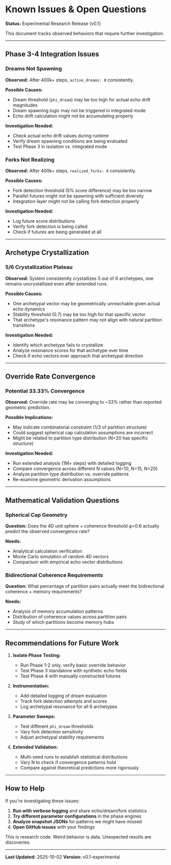 # Known Issues & Open Questions

**Status:** Experimental Research Release (v0.1)

This document tracks observed behaviors that require further investigation.

---

## Phase 3-4 Integration Issues

### Dreams Not Spawning
**Observed:** After 400k+ steps, `active_dreams: 0` consistently.

**Possible Causes:**
- Dream threshold (`phi_dream`) may be too high for actual echo drift magnitudes
- Dream spawning logic may not be triggered in integrated mode
- Echo drift calculation might not be accumulating properly

**Investigation Needed:**
- Check actual echo drift values during runtime
- Verify dream spawning conditions are being evaluated
- Test Phase 3 in isolation vs. integrated mode

### Forks Not Realizing
**Observed:** After 400k+ steps, `realized_forks: 0` consistently.

**Possible Causes:**
- Fork detection threshold (5% score difference) may be too narrow
- Parallel futures might not be spawning with sufficient diversity
- Integration layer might not be calling fork detection properly

**Investigation Needed:**
- Log future score distributions
- Verify fork detection is being called
- Check if futures are being generated at all

---

## Archetype Crystallization

### 5/6 Crystallization Plateau
**Observed:** System consistently crystallizes 5 out of 6 archetypes, one remains uncrystallized even after extended runs.

**Possible Causes:**
- One archetypal vector may be geometrically unreachable given actual echo dynamics
- Stability threshold (0.7) may be too high for that specific vector
- That archetype's resonance pattern may not align with natural partition transitions

**Investigation Needed:**
- Identify which archetype fails to crystallize
- Analyze resonance scores for that archetype over time
- Check if echo vectors ever approach that archetypal direction

---

## Override Rate Convergence

### Potential 33.33% Convergence
**Observed:** Override rate may be converging to ~33% rather than reported geometric prediction.

**Possible Implications:**
- May indicate combinatorial constraint (1/3 of partition structure)
- Could suggest spherical cap calculation assumptions are incorrect
- Might be related to partition type distribution (N=20 has specific structure)

**Investigation Needed:**
- Run extended analysis (1M+ steps) with detailed logging
- Compare convergence across different N values (N=10, N=15, N=20)
- Analyze partition type distribution vs. override patterns
- Re-examine geometric derivation assumptions

---

## Mathematical Validation Questions

### Spherical Cap Geometry
**Question:** Does the 4D unit sphere + coherence threshold φ=0.6 actually predict the observed convergence rate?

**Needs:**
- Analytical calculation verification
- Monte Carlo simulation of random 4D vectors
- Comparison with empirical echo vector distributions

### Bidirectional Coherence Requirements
**Question:** What percentage of partition pairs actually meet the bidirectional coherence + memory requirements?

**Needs:**
- Analysis of memory accumulation patterns
- Distribution of coherence values across partition pairs
- Study of which partitions become memory hubs

---

## Recommendations for Future Work

1. **Isolate Phase Testing:**
   - Run Phase 1-2 only, verify basic override behavior
   - Test Phase 3 standalone with synthetic echo fields
   - Test Phase 4 with manually constructed futures

2. **Instrumentation:**
   - Add detailed logging of dream evaluation
   - Track fork detection attempts and scores
   - Log archetypal resonance for all 6 archetypes

3. **Parameter Sweeps:**
   - Test different `phi_dream` thresholds
   - Vary fork detection sensitivity
   - Adjust archetypal stability requirements

4. **Extended Validation:**
   - Multi-seed runs to establish statistical distributions
   - Vary N to check if convergence patterns hold
   - Compare against theoretical predictions more rigorously

---

## How to Help

If you're investigating these issues:

1. **Run with verbose logging** and share echo/dream/fork statistics
2. **Try different parameter configurations** in the phase engines
3. **Analyze snapshot JSONs** for patterns we might have missed
4. **Open GitHub issues** with your findings

This is research code. Weird behavior is data. Unexpected results are discoveries.

---

**Last Updated:** 2025-10-02
**Version:** v0.1-experimental
